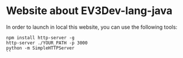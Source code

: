 # Website about EV3Dev-lang-java

In order to launch in local this website, you can use the following tools:

```
npm install http-server -g
http-server ./YOUR_PATH -p 3000
python -m SimpleHTTPServer
``